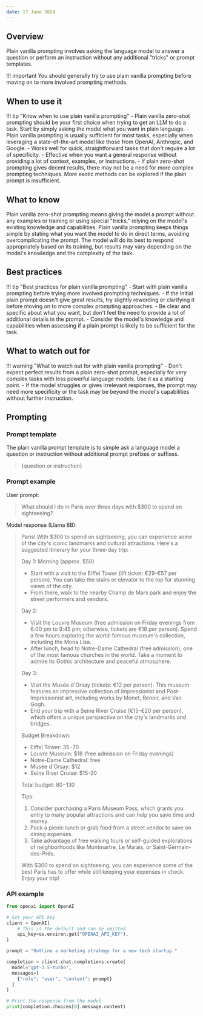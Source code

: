 ```yaml
---
date: 17 June 2024
---
```


## Overview
Plain vanilla prompting involves asking the language model to answer a question or perform an instruction without any additional "tricks" or prompt templates.

!!! important
    You should generally try to use plain vanilla prompting before moving on to more involved prompting methods.

## When to use it
!!! tip "Know when to use plain vanilla prompting"
    - Plain vanilla zero-shot prompting should be your first choice when trying to get an LLM to do a task. Start by simply asking the model what you want in plain language.
    - Plain vanilla prompting is usually sufficient for most tasks, especially when leveraging a state-of-the-art model like those from OpenAI, Anthropic, and Google.
    - Works well for quick, straightforward tasks that don't require a lot of specificity.
    - Effective when you want a general response without providing a lot of context, examples, or instructions.
    - If plain zero-shot prompting gives decent results, there may not be a need for more complex prompting techniques. More exotic methods can be explored if the plain prompt is insufficient.

## What to know
Plain vanilla zero-shot prompting means giving the model a prompt without any examples or training or using special "tricks," relying on the model's existing knowledge and capabilities. Plain vanilla prompting keeps things simple by stating what you want the model to do in direct terms, avoiding overcomplicating the prompt. The model will do its best to respond appropriately based on its training, but results may vary depending on the model's knowledge and the complexity of the task.

## Best practices
!!! tip "Best practices for plain vanilla prompting"
    - Start with plain vanilla prompting before trying more involved prompting techniques.
    - If the initial plain prompt doesn't give great results, try slightly rewording or clarifying it before moving on to more complex prompting approaches.
    - Be clear and specific about what you want, but don't feel the need to provide a lot of additional details in the prompt.
    - Consider the model's knowledge and capabilities when assessing if a plain prompt is likely to be sufficient for the task.

## What to watch out for
!!! warning "What to watch out for with plain vanilla prompting"
    - Don't expect perfect results from a plain zero-shot prompt, especially for very complex tasks with less powerful language models. Use it as a starting point.
    - If the model struggles or gives irrelevant responses, the prompt may need more specificity or the task may be beyond the model's capabilities without further instruction.

## Prompting
### Prompt template
The plain vanilla prompt template is to simple ask a language model a question or instruction without additional prompt prefixes or suffixes.
> {question or instruction} <br>

### Prompt example
User prompt:
> What should I do in Paris over three days with $300 to spend on sightseeing?

Model response (Llama 8B):
> Paris! With $300 to spend on sightseeing, you can experience some of the 
> city's iconic landmarks and cultural attractions. Here's a suggested 
> itinerary for your three-day trip:
> 
> Day 1: Morning (approx. $50)
> 
> * Start with a visit to the Eiffel Tower (lift ticket: €29-€57 per 
> person). You can take the stairs or elevator to the top for stunning views 
> of the city.
> * From there, walk to the nearby Champ de Mars park and enjoy the street 
> performers and vendors.
> 
> Day 2:
> 
> * Visit the Louvre Museum (free admission on Friday evenings from 6:00 pm 
> to 9:45 pm; otherwise, tickets are €18 per person). Spend a few hours 
> exploring the world-famous museum's collection, including the Mona Lisa.
> * After lunch, head to Notre-Dame Cathedral (free admission), one of the 
> most famous churches in the world. Take a moment to admire its Gothic 
> architecture and peaceful atmosphere.
> 
> Day 3:
> 
> * Visit the Musée d'Orsay (tickets: €12 per person). This museum features 
> an impressive collection of Impressionist and Post-Impressionist art, 
> including works by Monet, Renoir, and Van Gogh.
> * End your trip with a Seine River Cruise (€15-€20 per person), which 
> offers a unique perspective on the city's landmarks and bridges.
> 
> Budget Breakdown:
> 
> * Eiffel Tower: $35-$70
> * Louvre Museum: $18 (free admission on Friday evenings)
> * Notre-Dame Cathedral: free
> * Musée d'Orsay: $12
> * Seine River Cruise: $15-20
> 
> Total budget: $80-$130
> 
> Tips:
> 
> 1. Consider purchasing a Paris Museum Pass, which grants you entry to many 
> popular attractions and can help you save time and money.
> 2. Pack a picnic lunch or grab food from a street vendor to save on dining 
> expenses.
> 3. Take advantage of free walking tours or self-guided explorations of 
> neighborhoods like Montmartre, Le Marais, or Saint-Germain-des-Prés.
> 
> With $300 to spend on sightseeing, you can experience some of the best 
> Paris has to offer while still keeping your expenses in check. Enjoy your 
> trip!

### API example
```python
from openai import OpenAI

# Set your API key
client = OpenAI(
    # This is the default and can be omitted
    api_key=os.environ.get("OPENAI_API_KEY"),
)

prompt = "Outline a marketing strategy for a new tech startup."

completion = client.chat.completions.create(
  model="gpt-3.5-turbo",
  messages=[
    {"role": "user", "content": prompt}
  ]
)

# Print the response from the model
print(completion.choices[0].message.content)
```